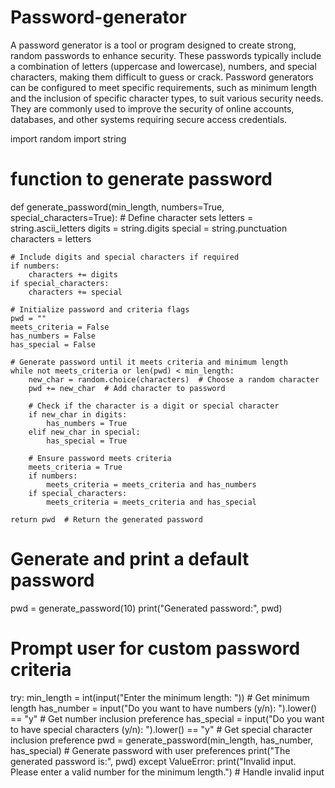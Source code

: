 # Password-generator
A password generator is a tool or program designed to create strong, random passwords to enhance security. These passwords typically include a combination of letters (uppercase and lowercase), numbers, and special characters, making them difficult to guess or crack. Password generators can be configured to meet specific requirements, such as minimum length and the inclusion of specific character types, to suit various security needs. They are commonly used to improve the security of online accounts, databases, and other systems requiring secure access credentials.


import random
import string
# function to generate password
def generate_password(min_length, numbers=True, special_characters=True):
    # Define character sets
    letters = string.ascii_letters
    digits = string.digits
    special = string.punctuation
    characters = letters

    # Include digits and special characters if required
    if numbers:
        characters += digits
    if special_characters:
        characters += special

    # Initialize password and criteria flags
    pwd = ""
    meets_criteria = False
    has_numbers = False
    has_special = False

    # Generate password until it meets criteria and minimum length
    while not meets_criteria or len(pwd) < min_length:
        new_char = random.choice(characters)  # Choose a random character
        pwd += new_char  # Add character to password

        # Check if the character is a digit or special character
        if new_char in digits:
            has_numbers = True
        elif new_char in special:
            has_special = True

        # Ensure password meets criteria
        meets_criteria = True
        if numbers:
            meets_criteria = meets_criteria and has_numbers
        if special_characters:
            meets_criteria = meets_criteria and has_special

    return pwd  # Return the generated password

# Generate and print a default password
pwd = generate_password(10)
print("Generated password:", pwd)

# Prompt user for custom password criteria
try:
    min_length = int(input("Enter the minimum length: "))  # Get minimum length
    has_number = input("Do you want to have numbers (y/n): ").lower() == "y"  # Get number inclusion preference
    has_special = input("Do you want to have special characters (y/n): ").lower() == "y"  # Get special character inclusion preference
    pwd = generate_password(min_length, has_number, has_special)  # Generate password with user preferences
    print("The generated password is:", pwd)
except ValueError:
    print("Invalid input. Please enter a valid number for the minimum length.")  # Handle invalid input
        
